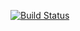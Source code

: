 [![Build Status](https://travis-ci.org/VSVverkeerskunde/gvq-admin-ui.svg?branch=master)](https://travis-ci.org/VSVverkeerskunde/gvq-admin-ui)
